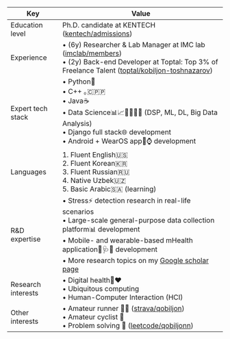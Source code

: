 | Key | Value |
| --- | --- |
| Education level | Ph.D. candidate at KENTECH ([kentech/admissions](https://kentech.ac.kr/submenu.do?menuurl=VJTadquYEJk2v734UfEqYg%3D%3D&)) |
| Experience | • (6y) Researcher & Lab Manager at IMC lab ([imclab/members](https://imc.kentech.ac.kr/composition/)) <br> • (2y) Back-end Developer at Toptal: Top 3% of Freelance Talent ([toptal/kobiljon-toshnazarov](https://toptal.com/resume/kobiljon-toshnazarov)) |
| Expert tech stack | • Python🐍 <br> • C++ ｡🇨‌🇵‌🇵‌ <br> • Java☕ <br> • Data Science📊📈👨🏻‍💻✨ (DSP, ML, DL, Big Data Analysis) <br> • Django full stack🌐 development <br> • Android + WearOS app📱⌚ development |
| Languages | 1. Fluent English🇺🇸 <br> 2. Fluent Korean🇰🇷 <br> 3. Fluent Russian🇷🇺 <br> 4. Native Uzbek🇺🇿 <br> 5. Basic Arabic🇸🇦 (learning) |
| R&D expertise | • Stress⚡ detection research in real-life scenarios <br> • Large-scale general-purpose data collection platform📊 development <br> • Mobile- and wearable-based mHealth application📱🩺💊 development <br> • More research topics on my [Google scholar page](https://scholar.google.com/citations?user=CQp5uugAAAAJ&hl=en&oi=ao) |
| Research interests | • Digital health📱❤️ <br> • Ubiquitous computing <br> • Human-Computer Interaction (HCI) |
| Other interests | • Amateur runner 🏃‍♂️ ([strava/qobiljon](https://www.strava.com/athletes/qobiljon)) <br> • Amateur cyclist 🚴 <br> • Problem solving 📐 ([leetcode/qobiljonn](https://leetcode.com/qobiljonn/)) |
